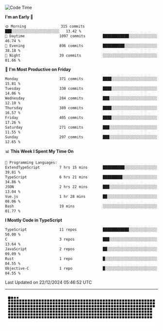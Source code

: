 <!--
<picture>
  <source
    srcset="https://github-readme-stats.vercel.app/api?username=kevinxft&show_icons=true&theme=dark"
    media="(prefers-color-scheme: dark)"
  />
  <source
    srcset="https://github-readme-stats.vercel.app/api?username=kevinxft&show_icons=true"
    media="(prefers-color-scheme: light), (prefers-color-scheme: no-preference)"
  />
  <img src="https://github-readme-stats.vercel.app/api?username=kevinxft&show_icons=true" />
</picture>
-->

<!--START_SECTION:waka-->
![Code Time](http://img.shields.io/badge/Code%20Time-2%2C910%20hrs%201%20min-blue)

**I'm an Early 🐤** 

```text
🌞 Morning                315 commits         ███░░░░░░░░░░░░░░░░░░░░░░   13.42 % 
🌆 Daytime                1097 commits        ████████████░░░░░░░░░░░░░   46.74 % 
🌃 Evening                896 commits         ██████████░░░░░░░░░░░░░░░   38.18 % 
🌙 Night                  39 commits          ░░░░░░░░░░░░░░░░░░░░░░░░░   01.66 % 
```
📅 **I'm Most Productive on Friday** 

```text
Monday                   371 commits         ████░░░░░░░░░░░░░░░░░░░░░   15.81 % 
Tuesday                  330 commits         ████░░░░░░░░░░░░░░░░░░░░░   14.06 % 
Wednesday                284 commits         ███░░░░░░░░░░░░░░░░░░░░░░   12.10 % 
Thursday                 389 commits         ████░░░░░░░░░░░░░░░░░░░░░   16.57 % 
Friday                   405 commits         ████░░░░░░░░░░░░░░░░░░░░░   17.26 % 
Saturday                 271 commits         ███░░░░░░░░░░░░░░░░░░░░░░   11.55 % 
Sunday                   297 commits         ███░░░░░░░░░░░░░░░░░░░░░░   12.65 % 
```


📊 **This Week I Spent My Time On** 

```text
💬 Programming Languages: 
ExtendTypeScript         7 hrs 15 mins       ██████████░░░░░░░░░░░░░░░   39.81 % 
TypeScript               6 hrs 21 mins       █████████░░░░░░░░░░░░░░░░   34.86 % 
JSON                     2 hrs 22 mins       ███░░░░░░░░░░░░░░░░░░░░░░   13.04 % 
Vue.js                   1 hr 28 mins        ██░░░░░░░░░░░░░░░░░░░░░░░   08.06 % 
Bash                     19 mins             ░░░░░░░░░░░░░░░░░░░░░░░░░   01.77 % 
```

**I Mostly Code in TypeScript** 

```text
TypeScript               11 repos            ████████████░░░░░░░░░░░░░   50.00 % 
C                        3 repos             ███░░░░░░░░░░░░░░░░░░░░░░   13.64 % 
JavaScript               2 repos             ██░░░░░░░░░░░░░░░░░░░░░░░   09.09 % 
Rust                     1 repo              █░░░░░░░░░░░░░░░░░░░░░░░░   04.55 % 
Objective-C              1 repo              █░░░░░░░░░░░░░░░░░░░░░░░░   04.55 % 
```




 Last Updated on 22/12/2024 05:46:52 UTC
<!--END_SECTION:waka-->

---

<picture>
  <source media="(prefers-color-scheme: dark)" srcset="https://raw.githubusercontent.com/kevinxft/kevinxft/output/github-contribution-grid-snake-dark.svg">
  <source media="(prefers-color-scheme: light)" srcset="https://raw.githubusercontent.com/kevinxft/kevinxft/output/github-contribution-grid-snake.svg">
  <img alt="github contribution grid snake animation" src="https://raw.githubusercontent.com/kevinxft/kevinxft/output/github-contribution-grid-snake.svg">
</picture>